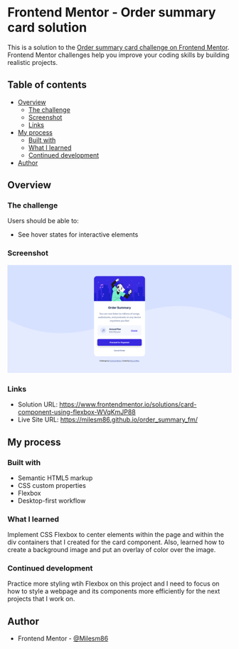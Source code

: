 # Frontend Mentor - Order summary card solution

This is a solution to the [Order summary card challenge on Frontend Mentor](https://www.frontendmentor.io/challenges/order-summary-component-QlPmajDUj). Frontend Mentor challenges help you improve your coding skills by building realistic projects.

## Table of contents

- [Overview](#overview)
  - [The challenge](#the-challenge)
  - [Screenshot](#screenshot)
  - [Links](#links)
- [My process](#my-process)
  - [Built with](#built-with)
  - [What I learned](#what-i-learned)
  - [Continued development](#continued-development)
- [Author](#author)

## Overview

### The challenge

Users should be able to:

- See hover states for interactive elements

### Screenshot

![](images/order_summary_card.png)

### Links

- Solution URL: https://www.frontendmentor.io/solutions/card-component-using-flexbox-WVqKmJP88
- Live Site URL: https://milesm86.github.io/order_summary_fm/

## My process

### Built with

- Semantic HTML5 markup
- CSS custom properties
- Flexbox
- Desktop-first workflow

### What I learned

Implement CSS Flexbox to center elements within the page and within the div containers that I created for the card component. Also, learned how to create a background image and put an overlay of color over the image.

### Continued development

Practice more styling wtih Flexbox on this project and I need to focus on how to style a webpage and its components more efficiently for the next projects that I work on.

## Author

- Frontend Mentor - [@Milesm86](https://www.frontendmentor.io/profile/Milesm86)
